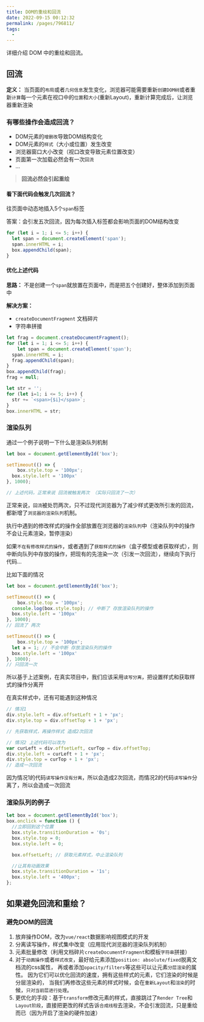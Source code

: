 ```yaml
---
title: DOM的重绘和回流
date: 2022-09-15 00:12:32
permalink: /pages/796811/
tags: 
  - 
---
```


详细介绍 DOM 中的重绘和回流。

<!-- more -->

## 回流

**定义：** 当页面的`布局`或者`几何信息`发生变化，浏览器可能需要重新`创建DOM树`或者重新`计算`每一个元素在视口中的`位置`和`大小`(重新Layout)，重新计算完成后，让浏览器重新渲染

### 有哪些操作会造成回流？

- DOM元素的`增删改`导致DOM结构变化
- DOM元素的`样式`（大小或位置）发生改变
- 浏览器窗口大小改变（视口改变导致元素位置改变）
- 页面第一次加载必然会有一次`回流`
- ...

> **回流必然会引起重绘**

#### 看下面代码会触发几次回流？

往页面中动态地插入5个`span`标签

答案：会引发五次回流，因为每次插入标签都会影响页面的DOM结构改变

```js
for (let i = 1; i <= 5; i++) {
  let span = document.createElement('span');
  span.innerHTML = i;
  box.appendChild(span);
} 
```

#### 优化上述代码

**思路：** 不是创建一个`span`就放置在页面中，而是把五个创建好，整体添加到页面中

**解决方案：**

- `createDocumentFragment` 文档碎片
- 字符串拼接

```js
let frag = document.createDocumentFragment();
for (let i = 1; i <= 5; i++) {
	let span = document.createElement('span');
  span.innerHTML = i;
  frag.appendChild(span);
}
box.appendChild(frag);
frag = null;
```

```js
let str = '';
for (let i=1; i <= 5; i++) {
  str += `<span>{$i}</span>`;
}
box.innerHTML = str;
```

### 渲染队列

通过一个例子说明一下什么是渲染队列机制

```js
let box = document.getElementById('box');

setTimeout(() => {
	box.style.top = '100px';
  box.style.left = '100px'
}, 1000);

// 上述代码，正常来说 回流被触发两次 （实际只回流了一次）
```

正常来说，`回流`被处罚两次，只不过现代浏览器为了减少样式更改所引发的回流，都新增了`浏览器的渲染队列`机制。

执行中遇到的修改样式的操作全部放置在浏览器的`渲染队列`中（渲染队列中的操作不会让元素渲染，暂停渲染）

如果`不在有修改样式的操作`，或者遇到了`获取样式的操作`（盒子模型或者获取样式），则中断向队列中存放的操作，把现有的先渲染一次（引发一次回流），继续向下执行代码...

比如下面的情况

```js
let box = document.getElementById('box');

setTimeout(() => {
	box.style.top = '100px';
  console.log(box.style.top); // 中断了 存放渲染队列的操作
  box.style.left = '100px'
}, 1000);
// 回流了 两次

setTimeout(() => {
	box.style.top = '100px';
  let a = 1; // 不会中断 存放渲染队列的操作
  box.style.left = '100px'
}, 1000);
// 只回流一次
```

所以基于上述案例，在真实项目中，我们应该采用`读写分离`，把设置样式和获取样式的操作分离开

在真实样式中，还有可能遇到这种情况

```js
// 情况1
div.style.left = div.offsetLeft + 1 + 'px';
div.style.top = div.offsetTop + 1 + 'px';

// 先获取样式，再操作样式 造成2次回流

// 情况2 上述代码可以改为
var curLeft = div.offsetLeft, curTop = div.offsetTop;
div.style.left = curLeft + 1 + 'px';
div.style.top = curTop + 1 + 'px';
// 造成一次回流
```

因为情况1的代码`读写操作没有分离`，所以会造成2次回流，而情况2的代码`读写操作`分离了，所以会造成一次回流

### 渲染队列的例子

```js
let box = document.getElementById('box');
box.onclick = function () {
  //立即回到这个位置
  box.style.transitionDuration = '0s';
  box.style.top = 0;
  box.style.left = 0;

  box.offsetLeft; // 获取元素样式，中止渲染队列

  //让其有动画效果
  box.style.transitionDuration = '1s';
  box.style.left = '400px';
};
```

## 如果避免回流和重绘？

### 避免DOM的回流

1. 放弃操作DOM，改为`vue/react`数据影响视图模式的开发
2. 分离读写操作，样式集中改变（应用现代浏览器的渲染队列机制）
3. 元素批量修改（利用文档碎片`createDocumentFragment`和模板`字符串`拼接）
4. 对于`动画操作`或者`样式改变`，最好给元素添加`position: absolute/fixed`脱离文档流的css属性，
   再或者添加`opacity/filters`等这些可以让元素`分层渲染`的属性。
   因为它们可以优化回流的速度，拥有这些样式的元素，它们渲染的时候是分层渲染的，
   当我们再修改这些元素的样式时候，会在`重新Layout`和`渲染`的时候，`只对当前层进行处理`。
5. 更优化的手段：基于`transform`修改元素的样式，直接跳过了`Render Tree`和`Layout阶段`，直接把更改的样式告诉`合成线程`去渲染，不会引发回流，只是重绘而已（因为开启了渲染的硬件加速）